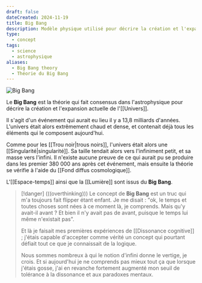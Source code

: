```yaml
---
draft: false
dateCreated: 2024-11-19
title: Big Bang
description: Modèle physique utilisé pour décrire la création et l'expansion de l'univers.
type:
  - concept
tags:
  - science
  - astrophysique
aliases:
  - Big Bang theory
  - Théorie du Big Bang
---
```

![Big Bang](https://cdn.midjourney.com/a3c30891-b77a-47c2-ad63-cc4068114a35/0_3.png)

Le **Big Bang** est la théorie qui fait consensus dans l'astrophysique pour décrire la création et l'expansion actuelle de l'[[Univers]]. 

Il s'agit d'un événement qui aurait eu lieu il y a 13,8 milliards d'années. L'univers était alors extrêmement chaud et dense, et contenai[]()t déjà tous les éléments qui le composent aujourd'hui. 

Comme pour les [[Trou noir|trous noirs]], l'univers était alors une [[Singularité|singularité]]. Sa taille tendait alors vers l'infiniment petit, et sa masse vers l'infini. Il n'existe aucune preuve de ce qui aurait pu se produire dans les premier 380 000 ans après cet événement, mais ensuite la théorie se vérifie à l'aide du [[Fond diffus cosmologique]]. 

L'[[Espace-temps]] ainsi que la [[Lumière]] sont issus du **Big Bang**. 

>[!danger] (((overthinking)))
> Le concept de **Big Bang** est un truc qui m'a toujours fait flipper étant enfant. Je me disait : "ok, le temps et toutes choses sont nées à ce moment là, je comprends. Mais qu'y avait-il avant ? Et bien il n'y avait pas de avant, puisque le temps lui même n'existait pas". 
> 
> Et là je faisait mes premières expériences de [[Dissonance cognitive]] ; j'étais capable d'accepter comme vérité un concept qui pourtant défiait tout ce que je connaissait de la logique. 
> 
> Nous sommes nombreux à qui le notion d'infini donne le vertige, je crois. Et si aujourd'hui je ne comprends pas mieux tout ça que lorsque j'étais gosse, j'ai en revanche fortement augmenté mon seuil de tolérance à la dissonance et aux paradoxes mentaux.  